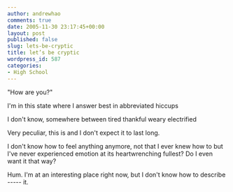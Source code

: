 ```yaml
---
author: andrewhao
comments: true
date: 2005-11-30 23:17:45+00:00
layout: post
published: false
slug: lets-be-cryptic
title: let’s be cryptic
wordpress_id: 587
categories:
- High School
---
```


"How are you?"

I'm in this state where I
answer best in abbreviated
hiccups

I don't know, somewhere between
tired thankful weary
electrified

Very peculiar, this is and
  I don't expect it to last long.

I don't know how to feel anything
anymore, not that
I ever knew how to
but I've never experienced emotion
at its heartwrenching
fullest? Do I even want it that way?

Hum. I'm at an interesting place right now, but I don't know how to describe ----- it.
